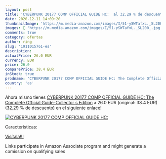 ```yaml
---
layout: post
title: 'CYBERPUNK 20177 COMP OFFICIAL GUIDE HC:  al 32.29 % de descuento'
date: 2020-12-11 14:09:20
thumbnailImage: 'https://m.media-amazon.com/images/I/51-ySWTafxL._SL200_.jpg'
images: [ 'https://m.media-amazon.com/images/I/51-ySWTafxL._SL200_.jpg' ]
comments: true
category: ofertas
author: ring
slug: '1911015761-es'
description:
actualPrice: 26.0 EUR
currency: EUR
price: 26.0
comparePrice: 38.4 EUR
inStock: true
prodname: 'CYBERPUNK 20177 COMP OFFICIAL GUIDE HC: The Complete Official Guide-Collector s Edition'
country: 'es'
---
```


Ahora mismo tienes [CYBERPUNK 20177 COMP OFFICIAL GUIDE HC: The Complete Official Guide-Collector s Edition](https://www.amazon.es/dp/1911015761/?tag=tolees-21) a 26.0 EUR (original: 38.4 EUR) (32.29 %  de descuento) en el siguiente enlace!

[![CYBERPUNK 20177 COMP OFFICIAL GUIDE HC: ](https://m.media-amazon.com/images/I/51-ySWTafxL._SL200_.jpg)](https://www.amazon.es/dp/1911015761/?tag=tolees-21)

Características:


[Visítala!!!](https://www.amazon.es/dp/1911015761/?tag=tolees-21)

Links participate in Amazon Associate program and might generate a comission on qualifying sales
